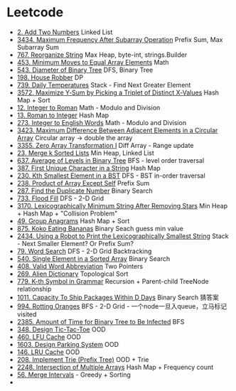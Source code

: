 
# Leetcode
- [2. Add Two Numbers](https://leetcode.com/problems/add-two-numbers/description/) Linked List
- [3434. Maximum Frequency After Subarray Operation](https://leetcode.com/problems/maximum-frequency-after-subarray-operation/description/) Prefix Sum, Max Subarray Sum
- [767. Reorganize String](https://leetcode.com/problems/reorganize-string/description/) Max Heap, byte-int, strings.Builder
- [453. Minimum Moves to Equal Array Elements](https://leetcode.com/problems/minimum-moves-to-equal-array-elements/description/) Math
- [543. Diameter of Binary Tree](https://leetcode.com/problems/diameter-of-binary-tree/description/) DFS, Binary Tree
- [198. House Robber](https://leetcode.com/problems/house-robber/description/) DP
- [739. Daily Temperatures](https://github.com/szhou12/leetcode-go/tree/main/leetcode/0739-Daily-Temperatures) Stack - Find Next Greater Element
- [3572. Maximize Y‑Sum by Picking a Triplet of Distinct X‑Values](https://leetcode.com/problems/maximize-ysum-by-picking-a-triplet-of-distinct-xvalues/description/) Hash Map + Sort
- [12. Integer to Roman](https://leetcode.com/problems/integer-to-roman/description/) Math - Modulo and Division
- [13. Roman to Integer](https://leetcode.com/problems/roman-to-integer/) Hash Map
- [273. Integer to English Words](https://leetcode.com/problems/integer-to-english-words/description/) Math - Modulo and Division
- [3423. Maximum Difference Between Adjacent Elements in a Circular Array](https://leetcode.com/problems/maximum-difference-between-adjacent-elements-in-a-circular-array/description/) Circular array -> double the array
- [3355. Zero Array Transformation I](https://leetcode.com/problems/zero-array-transformation-i/description/) Diff Array - Range update
- [23. Merge k Sorted Lists](https://leetcode.com/problems/merge-k-sorted-lists/description/) Min Heap, Linked List
- [637. Average of Levels in Binary Tree](https://leetcode.com/problems/average-of-levels-in-binary-tree/description/) BFS - level order traversal
- [387. First Unique Character in a String](https://leetcode.com/problems/first-unique-character-in-a-string/description/) Hash Map
- [230. Kth Smallest Element in a BST](https://leetcode.com/problems/kth-smallest-element-in-a-bst/description/) DFS - BST in-order traversal
- [238. Product of Array Except Self](https://leetcode.com/problems/product-of-array-except-self/description/) Prefix Sum
- [287. Find the Duplicate Number](https://leetcode.com/problems/find-the-duplicate-number/description/) Binary Search
- [733. Flood Fill](https://leetcode.com/problems/flood-fill/description/) DFS - 2-D Grid
- [3170. Lexicographically Minimum String After Removing Stars](https://leetcode.com/problems/lexicographically-minimum-string-after-removing-stars/description/) Min Heap + Hash Map + "Collision Problem"
- [49. Group Anagrams](https://leetcode.com/problems/group-anagrams/description/) Hash Map + Sort
- [875. Koko Eating Bananas](https://leetcode.com/problems/koko-eating-bananas/description/) Binary Seach guess min value
- [2434. Using a Robot to Print the Lexicographically Smallest String](https://leetcode.com/problems/using-a-robot-to-print-the-lexicographically-smallest-string/description/) Stack - Next Smaller Element? Or Prefix Sum?
- [79. Word Search](https://leetcode.com/problems/word-search/description/) DFS - 2-D Grid Backtracking
- [540. Single Element in a Sorted Array](https://leetcode.com/problems/single-element-in-a-sorted-array/description/) Binary Search
- [408. Valid Word Abbreviation](https://leetcode.com/problems/valid-word-abbreviation/description/) Two Pointers
- [269. Alien Dictionary](https://leetcode.com/problems/alien-dictionary/description/) Topological Sort
- [779. K-th Symbol in Grammar](https://leetcode.com/problems/k-th-symbol-in-grammar/description/) Recursion + Parent-child TreeNode relationship
- [1011. Capacity To Ship Packages Within D Days](https://leetcode.com/problems/capacity-to-ship-packages-within-d-days/) Binary Search 猜答案
- [994. Rotting Oranges](https://leetcode.com/problems/rotting-oranges/description/) BFS - 2-D Grid - 一个node一旦入queue，立马标记visited
- [2385. Amount of Time for Binary Tree to Be Infected](https://leetcode.com/problems/amount-of-time-for-binary-tree-to-be-infected/description/) BFS
- [348. Design Tic-Tac-Toe](https://leetcode.com/problems/design-tic-tac-toe/description/) OOD
- [460. LFU Cache](https://leetcode.com/problems/lfu-cache/description/) OOD
- [1603. Design Parking System](https://leetcode.com/problems/design-parking-system/) OOD
- [146. LRU Cache](https://leetcode.com/problems/lru-cache/description/) OOD
- [208. Implement Trie (Prefix Tree)](https://leetcode.com/problems/implement-trie-prefix-tree/description/) OOD + Trie
- [2248. Intersection of Multiple Arrays](https://leetcode.com/problems/intersection-of-multiple-arrays/description/) Hash Map + Frequency count
- [56. Merge Intervals](https://leetcode.com/problems/merge-intervals/description/) - Greedy + Sorting
- 